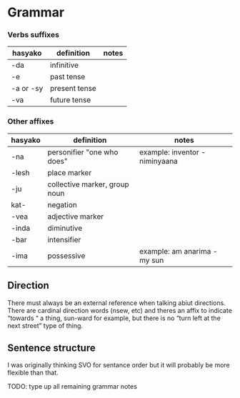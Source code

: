 # Grammar

### Verbs suffixes
| hasyako | definition | notes |
|---------|------------|-------|
| -da | infinitive |
| -e | past tense |
| -a or -sy | present tense|
| -va | future tense |

### Other affixes
| hasyako | definition | notes |
|---------|------------|-------|
| -na | personifier "one who does" | example: inventor - niminyaana |
| -lesh | place marker |
| -ju | collective marker, group noun |
| kat- | negation |
| -vea | adjective marker |
| -inda | diminutive |
| -bar | intensifier |
| -ima | possessive | example: am anarima - my sun |

## Direction
There must always be an external reference when talking abiut directions. There are cardinal direction words (nsew, etc) and theres an affix to indicate “towards “ a thing, sun-ward for example, but there is no “turn left at the next street” type of thing.

## Sentence structure
I was originally thinking SVO for sentance order but it will probably be more flexible than that.

TODO: type up all remaining grammar notes

